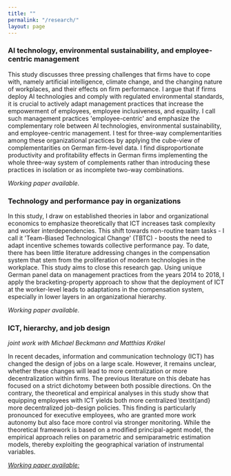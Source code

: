 ```yaml
---
title: ""
permalink: "/research/"
layout: page
---
```


### AI technology, environmental sustainability, and employee-centric management

This study discusses three pressing challenges that firms have to cope with, namely artificial intelligence, climate change, and the changing nature of workplaces, and their effects on firm performance. I argue that if firms deploy AI technologies and comply with regulated environmental standards, it is crucial to actively adapt management practices that increase the empowerment of employees, employee inclusiveness, and equality. I call such management practices 'employee-centric' and emphasize the complementary role between AI technologies, environmental sustainability, and employee-centric management. I test for three-way complementarities among these organizational practices by applying the cube-view of complementarities on German firm-level data. I find disproportionate productivity and profitability effects in German firms implementing the whole three-way system of complements rather than introducing these practices in isolation or as incomplete two-way combinations. 

*Working paper available.*

### Technology and performance pay in organizations

In this study, I draw on established theories in labor and organizational economics to emphasize theoretically that ICT increases task complexity and worker interdependencies. This shift towards non-routine team tasks - I call it 'Team-Biased Technological Change' (TBTC) - boosts the need to adapt incentive schemes towards collective performance pay. To date, there has been little literature addressing changes in the compensation system that stem from the proliferation of modern technologies in the workplace. This study aims to close this research gap. Using unique German panel data on management practices from the years 2014 to 2018, I apply the bracketing-property approach to show that the deployment of ICT at the worker-level leads to adaptations in the compensation system, especially in lower layers in an organizational hierarchy. 

*Working paper available.*

### ICT, hierarchy, and job design 
*joint work with Michael Beckmann and Matthias Kräkel*

In recent decades, information and communication technology (ICT) has changed the design of jobs on a large scale. However, it remains unclear, whether these changes will lead to more centralization or more decentralization within firms. The previous literature on this debate has focused on a strict dichotomy between both possible directions. On the contrary, the theoretical and empirical analyses in this study show that equipping employees with ICT yields both more centralized \textit{and} more decentralized job-design policies. This finding is particularly pronounced for executive employees, who are granted more work autonomy but also face more control via stronger monitoring. While the theoretical framework is based on a modified principal-agent model, the empirical approach relies on parametric and semiparametric estimation models, thereby exploiting the geographical variation of instrumental variables. 

*[Working paper available:]([https://wiso.uni-koeln.de/en/](https://www.econtribute.de/RePEc/ajk/ajkdps/ECONtribute_189_2022.pdf))*

